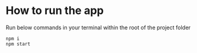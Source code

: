 # How to run the app

Run below commands in your terminal within the root of the project folder

```
npm i
npm start
```
